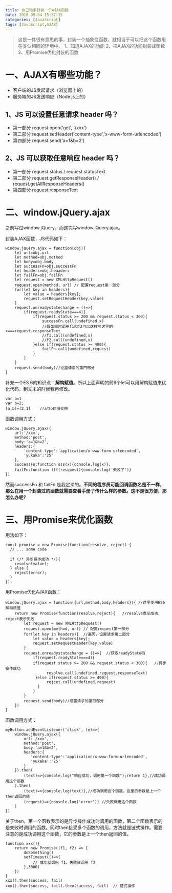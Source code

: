 ```yaml
---
title: 自己动手封装一个AJAX函数
date: 2018-09-04 15:37:15
categories: [JavaScript]
tags: [JavaScript,AJAX]
---
```


> 这是一件很有意思的事，封装一个抽象性函数，就相当于可以把这个函数用在类似相同的环境中。
1、知道AJAX的功能
2、把AJAX的功能封装成函数
3、用Promise优化封装的函数

# 一、AJAX有哪些功能？

- 客户端的JS发起请求（浏览器上的）
- 服务端的JS发送响应（Node.js上的）

## 1、JS 可以设置任意请求 header 吗？

- 第一部分 request.open('get', '/xxx')
- 第二部分 request.setHeader('content-type','x-www-form-urlencoded')
- 第四部分 request.send('a=1&b=2')

## 2、JS 可以获取任意响应 header 吗？

- 第一部分 request.status / request.statusText
- 第二部分 request.getResponseHeader() / request.getAllResponseHeaders()
- 第四部分 request.responseText

# 二、window.jQuery.ajax

之前写过window.jQuery，而这次写window.jQuery.ajax。

封装AJAX函数，JS代码如下：

```
window.jQuery.ajax = function(obj){
    let url=obj.url
    let method=obj.method
    let body=obj.body
    let successFn=obj.successFn
    let headers=obj.heaaders
    let failFn=obj.failFn
    let request = new XMLHttpRequest()
    request.open(method, url) // 配置request第一部分
    for(let key in headers){
        let value = headers[key];
        request.setRequestHeader(key,value)
    }
    request.onreadystatechange = ()=>{
        if(request.readyState===4){
            if(request.status >= 200 && request.status < 300){
                successFn.call(undefined,x)
                //假如同时调用f1和f2可以这样写这里的x===request.responseText
                //f1.call(undefined,x)
                //f2.call(undefined,x)           
            }else if(request.status >= 400){
                failFn.call(undefined,request)
            }
        }
    }
    request.send(body)//设置请求的第四部分
}
```
补充一个ES 6的知识点：**解构赋值**。所以上面声明的前6个let可以用解构赋值来优化代码，到文末的时候我再修改。

```
var a=1
var b=2;
[a,b]=[2,1]    //a与b的值交换
```

函数调用方式：
```
window.jQuery.ajax({
    url:'/xxx',
    method:'post',
    body:'a=1&b=2',
    headers:{
        'content-type':'application/x-www-form-urlencoded',
        'yukaka':'25'
    },
    successFn:function sss(x){console.log(x)},
    failFn:function fff(resquest){console.log('失败了')}  
})
```

然而successFn 和 failFn 是我定义的。**不同的程序员可能回调函数名是不一样，那么在用一个封装过的函数就需要查看手册了传什么样的参数。这不是很方便，那怎么办呢?**

# 三、用Promise来优化函数

用法如下：
```
const promise = new Promise(function(resolve, reject) {
  // ... some code

  if (/* 异步操作成功 */){
    resolve(value);
  } else {
    reject(error);
  }
});
```

用Promise优化AJAX函数：
```
window.jQuery.ajax = function({url,method,body,headers}){ //这里使用ES6 解构赋值
    return new Promise(function(resolve,reject){   //resolve表示成功，reject表示失败
        let request = new XMLHttpRequest()
        request.open(method, url) // 配置request第一部分
        for(let key in headers){  //遍历，设置请求第二部分
            let value = headers[key];
            request.setRequestHeader(key,value)
        }
        request.onreadystatechange = ()=>{  //获取readyState码
            if(request.readyState===4){
            if(request.status >= 200 && request.status < 300){   //异步操作成功
                  resolve.call(undefined,request.responseText)        
             }else if(request.status >= 400){
                  rejcet.call(undefined,request)
              }
            }
        }
        request.send(body)//设置请求的第四部分
    })
}
```
函数调用方式：
```
myButton.addEventListener('click', (e)=>{
    window.jQuery.ajax({
        url:'/xxx',
        method:'post',
        body:'a=1&b=2',
        headers:{
           'content-type':'application/x-www-form-urlencoded',
           'yukaka':'25'
        }    
    }).then(
        (text)=>{console.log("响应成功，调用第一个函数");return 1},//成功调用这个函数       
    ).then(
        (text)=>{console.log(text)},//成功调用这个函数，这里的参数是上一个then返回的值
        (request)=>{console.log('error')} //失败调用这个函数     
    ) 
})
```
关于then，第一个函数表示的是异步操作成功时调用的函数，第二个函数表示的是失败时调用的函数。同时then接受多个函数的调用，方法就是链式操作。需要注意的是成功调用这个函数，它的参数是上一个then返回的值。
```
function xxx(){
    return new Promise((f1, f2) => {
        doSomething()
        setTimeout(()=>{
            // 成功就调用 f1，失败就调用 f2
        },3000)
    })
}
xxx().then(success, fail)
xxx().then(success, fail).then(success, fail)  // 链式操作
```